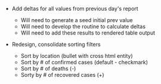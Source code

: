 - Add deltas for all values from previous day's report
    - Will need to generate a seed initial prev value
    - Will need to develop the routine to calculate deltas
    - Will need to add these results to rendered table output

- Redesign, consolidate sorting filters
    - Sort by location (bullet with cross html entity)
    - Sort by # of confirmed cases (default - checkmark)
    - Sort by # of deaths (-)
    - Sorty by # of recovered cases (+)
